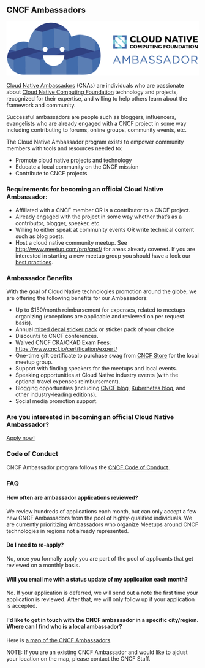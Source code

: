 ## CNCF Ambassadors

![CNCF Ambassador](https://raw.githubusercontent.com/cncf/artwork/master/other/ambassador/horizontal/color/cncf-ambassador-horizontal-color.png)

[Cloud Native Ambassadors](https://www.cncf.io/people/ambassadors/) (CNAs) are individuals who are passionate about [Cloud Native Computing Foundation](https://www.cncf.io/) technology and projects, recognized for their expertise, and willing to help others learn about the framework and community.

Successful ambassadors are people such as bloggers, influencers, evangelists who are already engaged with a CNCF project in some way including contributing to forums, online groups, community events, etc.

The Cloud Native Ambassador program exists to empower community members with tools and resources needed to:
* Promote cloud native projects and technology
* Educate a local community on the CNCF mission
* Contribute to CNCF projects

### Requirements for becoming an official Cloud Native Ambassador:
* Affiliated with a CNCF member OR is a contributor to a CNCF project.
* Already engaged with the project in some way whether that’s as a contributor, blogger, speaker, etc.
* Willing to either speak at community events OR write technical content such as blog posts.
* Host a cloud native community meetup. See http://www.meetup.com/pro/cncf/ for areas already covered.
  If you are interested in starting a new meetup group you should have a look our [best practices](meetups/Meetup_Best_Practices.md).

### Ambassador Benefits

With the goal of Cloud Native technologies promotion around the globe, we are offering the following benefits for our Ambassadors:
* Up to $150/month reimbursement for expenses, related to meetups organizing (exceptions are applicable and reviewed on per request basis).
* Annual [mixed decal sticker pack](https://store.cncf.io/collections/ambassador-packs/products/mixed-decal-pack) or sticker pack of your choice
* Discounts to CNCF conferences.
* Waived CNCF CKA/CKAD Exam Fees: https://www.cncf.io/certification/expert/
* One-time gift certificate to purchase swag from [CNCF Store](https://store.cncf.io/) for the local meetup group.
* Support with finding speakers for the meetups and local events.
* Speaking opportunities at Cloud Native industry events (with the optional travel expenses reimbursement).
* Blogging opportunities (including [CNCF blog](https://www.cncf.io/blog/), [Kubernetes blog](http://blog.kubernetes.io/), and other industry-leading editions).
* Social media promotion support.

### Are you interested in becoming an official Cloud Native Ambassador?

[Apply now!](https://www.cncf.io/people/ambassadors/application/)

### Code of Conduct

CNCF Ambassador program follows the [CNCF Code of Conduct](https://github.com/cncf/foundation/blob/master/code-of-conduct.md).

### FAQ

#### How often are ambassador applications reviewed?

We review hundreds of applications each month, but can only accept a few new CNCF Ambassadors from the pool of highly-qualified individuals. We are currently prioritizing Ambassadors who organize Meetups around CNCF technologies in regions not already represented.

#### Do I need to re-apply?

No, once you formally apply you are part of the pool of applicants that get reviewed on a monthly basis.

#### Will you email me with a status update of my application each month?

No. If your application is deferred, we will send out a note the first time your application is reviewed. After that, we will only follow up if your application is accepted.

#### I'd like to get in touch with the CNCF ambassador in a specific city/region. Where can I find who is a local ambassador?

Here is [a map of the CNCF Ambassadors](https://drive.google.com/open?id=1fb0UPi8ijeexueBxcpGuvVlZ_8hJHXVQ&usp=sharing).

NOTE: If you are an existing CNCF Ambassador and would like to ajdust your location on the map, please contact the CNCF Staff.

